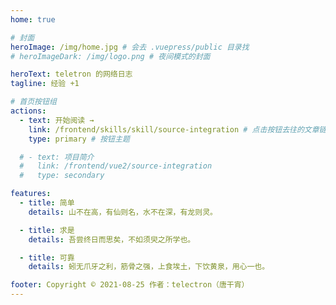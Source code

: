 ```yaml
---
home: true

# 封面
heroImage: /img/home.jpg # 会去 .vuepress/public 目录找
# heroImageDark: /img/logo.png # 夜间模式的封面

heroText: teletron 的网络日志
tagline: 经验 +1

# 首页按钮组
actions:
  - text: 开始阅读 →
    link: /frontend/skills/skill/source-integration # 点击按钮去往的文章链接 会去 docs/ 目录下找
    type: primary # 按钮主题

  # - text: 项目简介
  #   link: /frontend/vue2/source-integration
  #   type: secondary

features:
  - title: 简单
    details: 山不在高，有仙则名，水不在深，有龙则灵。

  - title: 求是
    details: 吾尝终日而思矣，不如须臾之所学也。

  - title: 可靠
    details: 蚓无爪牙之利，筋骨之强，上食埃土，下饮黄泉，用心一也。

footer: Copyright © 2021-08-25 作者：telectron（唐干宵）
---
```

